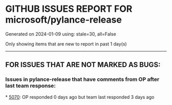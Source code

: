 
# GITHUB ISSUES REPORT FOR microsoft/pylance-release


Generated on 2024-01-09 using: stale=30, all=False


Only showing items that are new to report in past 1 day(s)


---

## FOR ISSUES THAT ARE NOT MARKED AS BUGS:


### Issues in pylance-release that have comments from OP after last team response:


\* [5070](https://github.com/microsoft/pylance-release/issues/5070 "Pylance language server 100% CPU usage while scanning folders in multi-root workspace"): OP responded 0 days ago but team last responded 3 days ago
